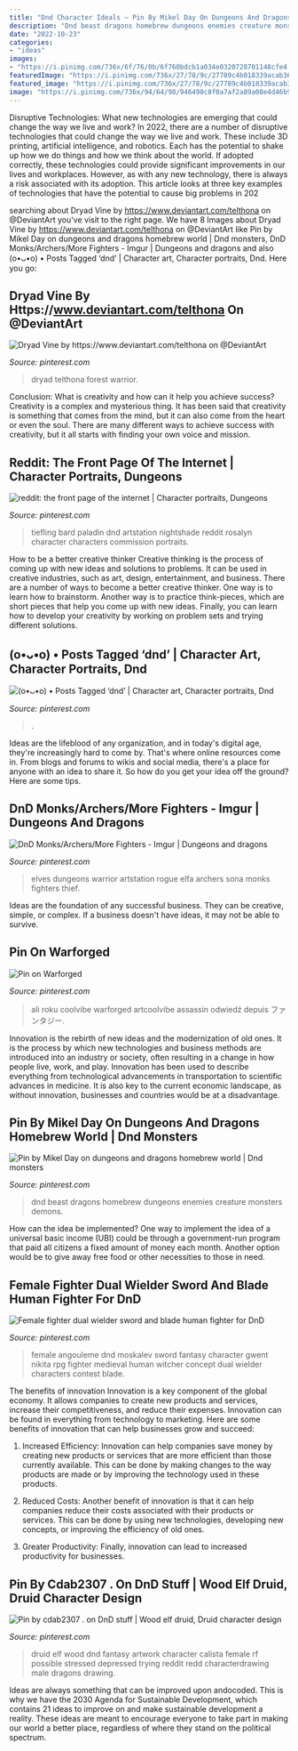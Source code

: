 ```yaml
---
title: "Dnd Character Ideals ~ Pin By Mikel Day On Dungeons And Dragons Homebrew World"
description: "Dnd beast dragons homebrew dungeons enemies creature monsters demons"
date: "2022-10-23"
categories:
- "ideas"
images:
- "https://i.pinimg.com/736x/6f/76/0b/6f760bdcb1a034e0320728701148cfe4.jpg"
featuredImage: "https://i.pinimg.com/736x/27/78/9c/27789c4b018339acab3600b030be1dc3.jpg"
featured_image: "https://i.pinimg.com/736x/27/78/9c/27789c4b018339acab3600b030be1dc3.jpg"
image: "https://i.pinimg.com/736x/94/64/98/946498c8f0a7af2a89a08e4d46b9efaa.jpg"
---
```



Disruptive Technologies: What new technologies are emerging that could change the way we live and work?
In 2022, there are a number of disruptive technologies that could change the way we live and work. These include 3D printing, artificial intelligence, and robotics. Each has the potential to shake up how we do things and how we think about the world. If adopted correctly, these technologies could provide significant improvements in our lives and workplaces. However, as with any new technology, there is always a risk associated with its adoption. This article looks at three key examples of technologies that have the potential to cause big problems in 202
	

		
searching about Dryad Vine by https://www.deviantart.com/telthona on @DeviantArt you've visit to the right page. We have 8 Images about Dryad Vine by https://www.deviantart.com/telthona on @DeviantArt like Pin by Mikel Day on dungeons and dragons homebrew world | Dnd monsters, DnD Monks/Archers/More Fighters - Imgur | Dungeons and dragons and also (o•ᴗ•o) • Posts Tagged ‘dnd’ | Character art, Character portraits, Dnd. Here you go:
		
    
## Dryad Vine By Https://www.deviantart.com/telthona On @DeviantArt

<img loading=lazy src="https://i.pinimg.com/736x/27/78/9c/27789c4b018339acab3600b030be1dc3.jpg" onerror="this.onerror=null;this.src='https://tse1.mm.bing.net/th?id=OIP.XWWShG3Rq3yehHyLSeW0QAHaJ3&amp;pid=15.1';" alt="Dryad Vine by https://www.deviantart.com/telthona on @DeviantArt">

_Source: pinterest.com_

>dryad telthona forest warrior. 

	

Conclusion: What is creativity and how can it help you achieve success?
Creativity is a complex and mysterious thing. It has been said that creativity is something that comes from the mind, but it can also come from the heart or even the soul. There are many different ways to achieve success with creativity, but it all starts with finding your own voice and mission.

    
## Reddit: The Front Page Of The Internet | Character Portraits, Dungeons

<img loading=lazy src="https://i.pinimg.com/736x/6f/76/0b/6f760bdcb1a034e0320728701148cfe4.jpg" onerror="this.onerror=null;this.src='https://tse2.mm.bing.net/th?id=OIP.NwfhXD-X3kOUCReFsnwkqQHaKe&amp;pid=15.1';" alt="reddit: the front page of the internet | Character portraits, Dungeons">

_Source: pinterest.com_

>tiefling bard paladin dnd artstation nightshade reddit rosalyn character characters commission portraits. 

	

How to be a better creative thinker
Creative thinking is the process of coming up with new ideas and solutions to problems. It can be used in creative industries, such as art, design, entertainment, and business. There are a number of ways to become a better creative thinker. One way is to learn how to brainstorm. Another way is to practice think-pieces, which are short pieces that help you come up with new ideas. Finally, you can learn how to develop your creativity by working on problem sets and trying different solutions.

    
## (o•ᴗ•o) • Posts Tagged ‘dnd’ | Character Art, Character Portraits, Dnd

<img loading=lazy src="https://i.pinimg.com/736x/59/ad/2e/59ad2e791e83f9fa86e1851a3a0a41be.jpg" onerror="this.onerror=null;this.src='https://tse3.mm.bing.net/th?id=OIP._eaMWcXeI4sZYv3qWb1tMgHaKd&amp;pid=15.1';" alt="(o•ᴗ•o) • Posts Tagged ‘dnd’ | Character art, Character portraits, Dnd">

_Source: pinterest.com_

>. 

	

Ideas are the lifeblood of any organization, and in today's digital age, they're increasingly hard to come by. That's where online resources come in. From blogs and forums to wikis and social media, there's a place for anyone with an idea to share it. So how do you get your idea off the ground? Here are some tips.

    
## DnD Monks/Archers/More Fighters - Imgur | Dungeons And Dragons

<img loading=lazy src="https://i.pinimg.com/736x/47/2e/b0/472eb01f75f1e5cf84e9e12e5e228226.jpg" onerror="this.onerror=null;this.src='https://tse2.mm.bing.net/th?id=OIP.E0Ro0cN1cIIDrhQ_jJKX6QHaKf&amp;pid=15.1';" alt="DnD Monks/Archers/More Fighters - Imgur | Dungeons and dragons">

_Source: pinterest.com_

>elves dungeons warrior artstation rogue elfa archers sona monks fighters thief. 

	

Ideas are the foundation of any successful business. They can be creative, simple, or complex. If a business doesn't have ideas, it may not be able to survive.

    
## Pin On Warforged

<img loading=lazy src="https://i.pinimg.com/736x/94/64/98/946498c8f0a7af2a89a08e4d46b9efaa.jpg" onerror="this.onerror=null;this.src='https://tse1.mm.bing.net/th?id=OIP.fv1Qa1DnalCh88bZA_YthgHaKt&amp;pid=15.1';" alt="Pin on Warforged">

_Source: pinterest.com_

>ali roku coolvibe warforged artcoolvibe assassin odwiedź depuis ファンタジー. 

	

Innovation is the rebirth of new ideas and the modernization of old ones. It is the process by which new technologies and business methods are introduced into an industry or society, often resulting in a change in how people live, work, and play. Innovation has been used to describe everything from technological advancements in transportation to scientific advances in medicine. It is also key to the current economic landscape, as without innovation, businesses and countries would be at a disadvantage.

    
## Pin By Mikel Day On Dungeons And Dragons Homebrew World | Dnd Monsters

<img loading=lazy src="https://i.pinimg.com/736x/ff/b4/2b/ffb42be0ed7f2a2fd1f03236a68fcd5e.jpg" onerror="this.onerror=null;this.src='https://tse1.mm.bing.net/th?id=OIP.TK8qCgIsA5OcLV2LBVeI8gHaNK&amp;pid=15.1';" alt="Pin by Mikel Day on dungeons and dragons homebrew world | Dnd monsters">

_Source: pinterest.com_

>dnd beast dragons homebrew dungeons enemies creature monsters demons. 

	

How can the idea be implemented?
One way to implement the idea of a universal basic income (UBI) could be through a government-run program that paid all citizens a fixed amount of money each month. Another option would be to give away free food or other necessities to those in need.

    
## Female Fighter Dual Wielder Sword And Blade Human Fighter For DnD

<img loading=lazy src="https://i.pinimg.com/736x/7e/aa/b6/7eaab6982c3b5db6a37cb33b7c2f8d46.jpg" onerror="this.onerror=null;this.src='https://tse1.mm.bing.net/th?id=OIP.Tz6JJ44jttpGITWUqs6mTgHaKd&amp;pid=15.1';" alt="Female fighter dual wielder sword and blade human fighter for DnD">

_Source: pinterest.com_

>female angouleme dnd moskalev sword fantasy character gwent nikita rpg fighter medieval human witcher concept dual wielder characters contest blade. 

	

The benefits of innovation
Innovation is a key component of the global economy. It allows companies to create new products and services, increase their competitiveness, and reduce their expenses. Innovation can be found in everything from technology to marketing. Here are some benefits of innovation that can help businesses grow and succeed:
1. Increased Efficiency: Innovation can help companies save money by creating new products or services that are more efficient than those currently available. This can be done by making changes to the way products are made or by improving the technology used in these products.

2. Reduced Costs: Another benefit of innovation is that it can help companies reduce their costs associated with their products or services. This can be done by using new technologies, developing new concepts, or improving the efficiency of old ones.

3. Greater Productivity: Finally, innovation can lead to increased productivity for businesses.

    
## Pin By Cdab2307 . On DnD Stuff | Wood Elf Druid, Druid Character Design

<img loading=lazy src="https://i.pinimg.com/736x/2f/a1/ac/2fa1acefb8d5d55e1605bec37164cd73.jpg" onerror="this.onerror=null;this.src='https://tse2.mm.bing.net/th?id=OIP.3zdTvf0vIWk2xdXoDo3YzgHaKe&amp;pid=15.1';" alt="Pin by cdab2307 . on DnD stuff | Wood elf druid, Druid character design">

_Source: pinterest.com_

>druid elf wood dnd fantasy artwork character calista female rf possible stressed depressed trying reddit redd characterdrawing male dragons drawing. 

	

Ideas are always something that can be improved upon andocoded. This is why we have the 2030 Agenda for Sustainable Development, which contains 21 ideas to improve on and make sustainable development a reality. These ideas are meant to encourage everyone to take part in making our world a better place, regardless of where they stand on the political spectrum.

